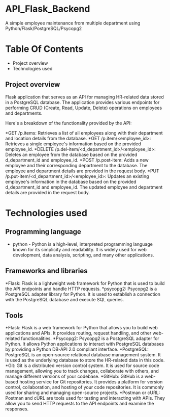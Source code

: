 # API_Flask_Backend
A simple employee maintenance from multiple department using Python/Flask/PostgreSQL/Psycopg2
# Table Of Contents 
* Project overview
* Technologies used 
## Project overview 
Flask application that serves as an API for managing HR-related data stored in a PostgreSQL database. The application provides various endpoints for performing CRUD (Create, Read, Update, Delete) operations on employees and departments.

Here's a breakdown of the functionality provided by the API:

*GET /p.items: Retrieves a list of all employees along with their department and location details from the database.
*GET /p.item/<employee_id>: Retrieves a single employee's information based on the provided employee_id.
*DELETE /p.del-item/<d_department_id>/<employee_id>: Deletes an employee from the database based on the provided d_department_id and employee_id.
*POST /p.post-item: Adds a new employee and their corresponding department to the database. The employee and department details are provided in the request body.
*PUT /p.put-item/<d_department_id>/<employee_id>: Updates an existing employee's information in the database based on the provided d_department_id and employee_id. The updated
 employee and department details are provided in the request body.
# Technologies used 
## Programming language 
* python - Python is a high-level, interpreted programming language known for its simplicity and readability. It is widely used for web development, data analysis, 
           scripting, and many other applications.
## Frameworks and libraries 
*Flask: Flask is a lightweight web framework for Python that is used to build the API endpoints and handle HTTP requests.
*psycopg2: Psycopg2 is a PostgreSQL adapter library for Python. It is used to establish a connection with the PostgreSQL database and execute SQL queries.
## Tools 
*Flask: Flask is a web framework for Python that allows you to build web applications and APIs. It provides routing, request handling, and other web-related functionalities.
*Psycopg2: Psycopg2 is a PostgreSQL adapter for Python. It allows Python applications to interact with PostgreSQL databases by providing a Python DB-API 2.0 compliant interface.
*PostgreSQL: PostgreSQL is an open-source relational database management system. It is used as the underlying database to store the HR-related data in this code.
*Git: Git is a distributed version control system. It is used for source code management, allowing you to track changes, collaborate with others, and manage different versions of your codebase.
*GitHub: GitHub is a web-based hosting service for Git repositories. It provides a platform for version control, collaboration, and hosting of your code repositories. It is commonly used for sharing and managing open-source projects.
*Postman or cURL: Postman and cURL are tools used for testing and interacting with APIs. They allow you to send HTTP requests to the API endpoints and examine the responses.
